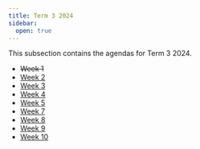 ```yaml
---
title: Term 3 2024
sidebar:
  open: true
---
```


This subsection contains the agendas for Term 3 2024.

- ~~Week 1~~
- [Week 2](week-2)
- [Week 3](week-3)
- [Week 4](week-4)
- [Week 5](week-5)
- [Week 7](week-7)
- [Week 8](week-8)
- [Week 9](week-9)
- [Week 10](week-10)
